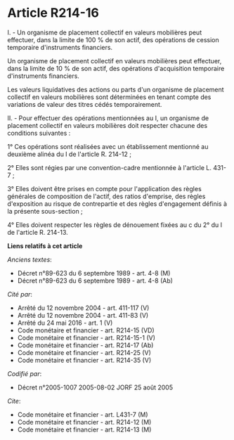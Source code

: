 # Article R214-16

I. - Un organisme de placement collectif en valeurs mobilières peut effectuer, dans la limite de 100 % de son actif, des
opérations de cession temporaire d'instruments financiers.

Un organisme de placement collectif en valeurs mobilières peut effectuer, dans la limite de 10 % de son actif, des opérations
d'acquisition temporaire d'instruments financiers.

Les valeurs liquidatives des actions ou parts d'un organisme de placement collectif en valeurs mobilières sont déterminées en
tenant compte des variations de valeur des titres cédés temporairement.

II. - Pour effectuer des opérations mentionnées au I, un organisme de placement collectif en valeurs mobilières doit
respecter chacune des conditions suivantes :

1° Ces opérations sont réalisées avec un établissement mentionné au deuxième alinéa du I de l'article R. 214-12 ;

2° Elles sont régies par une convention-cadre mentionnée à l'article L. 431-7 ;

3° Elles doivent être prises en compte pour l'application des règles générales de composition de l'actif, des ratios
d'emprise, des règles d'exposition au risque de contrepartie et des règles d'engagement définis à la présente sous-section ;

4° Elles doivent respecter les règles de dénouement fixées au c du 2° du I de l'article R. 214-13.

**Liens relatifs à cet article**

_Anciens textes_:

  - Décret n°89-623 du 6 septembre 1989 - art. 4-8 (M)
  - Décret n°89-623 du 6 septembre 1989 - art. 4-8 (Ab)

_Cité par_:

  - Arrêté du 12 novembre 2004 - art. 411-117 (V)
  - Arrêté du 12 novembre 2004 - art. 411-83 (V)
  - Arrêté du 24 mai 2016 - art. 1 (V)
  - Code monétaire et financier - art. R214-15 (VD)
  - Code monétaire et financier - art. R214-15-1 (V)
  - Code monétaire et financier - art. R214-17 (Ab)
  - Code monétaire et financier - art. R214-25 (V)
  - Code monétaire et financier - art. R214-35 (V)

_Codifié par_:

  - Décret n°2005-1007 2005-08-02 JORF 25 août 2005

_Cite_:

  - Code monétaire et financier - art. L431-7 (M)
  - Code monétaire et financier - art. R214-12 (M)
  - Code monétaire et financier - art. R214-13 (M)
